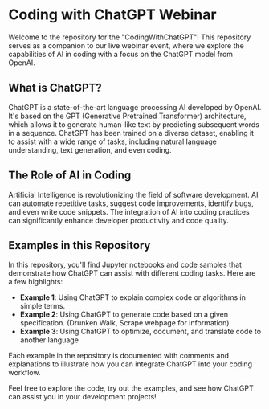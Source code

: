 # Coding with ChatGPT Webinar

Welcome to the repository for the "CodingWithChatGPT"! This repository serves as a companion to our live webinar event, where we explore the capabilities of AI in coding with a focus on the ChatGPT model from OpenAI.

## What is ChatGPT?

ChatGPT is a state-of-the-art language processing AI developed by OpenAI. It's based on the GPT (Generative Pretrained Transformer) architecture, which allows it to generate human-like text by predicting subsequent words in a sequence. ChatGPT has been trained on a diverse dataset, enabling it to assist with a wide range of tasks, including natural language understanding, text generation, and even coding.

## The Role of AI in Coding

Artificial Intelligence is revolutionizing the field of software development. AI can automate repetitive tasks, suggest code improvements, identify bugs, and even write code snippets. The integration of AI into coding practices can significantly enhance developer productivity and code quality.

## Examples in this Repository

In this repository, you'll find Jupyter notebooks and code samples that demonstrate how ChatGPT can assist with different coding tasks. Here are a few highlights:

- **Example 1**: Using ChatGPT to explain complex code or algorithms in simple terms.
- **Example 2**: Using ChatGPT to generate code based on a given specification. (Drunken Walk, Scrape webpage for information)
- **Example 3**: Using ChatGPT to optimize, document, and translate code to another language

Each example in the repository is documented with comments and explanations to illustrate how you can integrate ChatGPT into your coding workflow.

Feel free to explore the code, try out the examples, and see how ChatGPT can assist you in your development projects!

